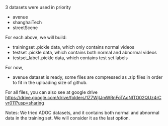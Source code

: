 3 datasets were used in priority
* avenue
* shanghaiTech
* streetScene


For each above, we will build:
* trainingset .pickle data, which only contains normal videos
* testset .pickle data, which contains both normal and abnormal videos
* testset_label .pickle data, which contains test set labels


For now, 
* avenue dataset is ready, some files are compressed as .zip files in order to fit in the uploading size of github.


For all files, you can also see at google drive
https://drive.google.com/drive/folders/1Z7WjIJmWRnFoTAoNITO02QUz4rCvr011?usp=sharing

Notes:
We tried ADOC datasets, and it contains both normal and abnormal data in the training set. We will consider it as the last option.
